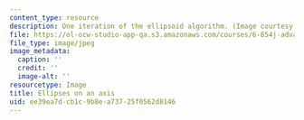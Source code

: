 ```yaml
---
content_type: resource
description: One iteration of the ellipsoid algorithm. (Image courtesy of Reina Riemann.)
file: https://ol-ocw-studio-app-qa.s3.amazonaws.com/courses/6-854j-advanced-algorithms-fall-2008/ee39ea7dcb1c9b8ea73725f0562d8146_chp_6854ellips.jpg
file_type: image/jpeg
image_metadata:
  caption: ''
  credit: ''
  image-alt: ''
resourcetype: Image
title: Ellipses on an axis
uid: ee39ea7d-cb1c-9b8e-a737-25f0562d8146
---
```

